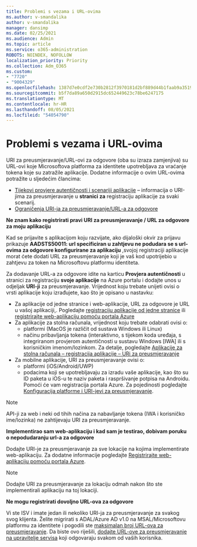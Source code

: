 ```yaml
---
title: Problemi s vezama i URL-ovima
ms.author: v-smandalika
author: v-smandalika
manager: dansimp
ms.date: 02/25/2021
ms.audience: Admin
ms.topic: article
ms.service: o365-administration
ROBOTS: NOINDEX, NOFOLLOW
localization_priority: Priority
ms.collection: Adm_O365
ms.custom:
- "7720"
- "9004329"
ms.openlocfilehash: 1387d7e0cdf2e730b2812f3970181d2bf889d44b1faab9a351911840909defb5
ms.sourcegitcommit: b5f7da89a650d2915dc652449623c78be6247175
ms.translationtype: MT
ms.contentlocale: hr-HR
ms.lasthandoff: 08/05/2021
ms.locfileid: "54054790"
---
```

# <a name="issues-with-links-and-urls"></a>Problemi s vezama i URL-ovima

URI za preusmjeravanje/URL-ovi za odgovore (oba su izraza zamjenjiva) su URL-ovi koje Microsoftova platforma za identitete upotrebljava za vraćanje tokena koje su zatražile aplikacije. Dodatne informacije o ovim URL-ovima potražite u sljedećim člancima:

- [Tijekovi provjere autentičnosti i scenariji aplikacije](https://docs.microsoft.com/azure/active-directory/develop/authentication-flows-app-scenarios) – informacija o URI-jima za preusmjeravanje u **stranici za** registraciju aplikacije za svaki scenarij.
- [Ograničenja URI-ja za preusmjeravanje/URL-a za odgovore ](https://docs.microsoft.com/azure/active-directory/develop/reply-url)

**Ne znam kako registrirati pravi URI za preusmjeravanje / URL za odgovore za moju aplikaciju**

Kad se prijavite s aplikacijom koju razvijate, ako dijaloški okvir za prijavu prikazuje **AADSTS50011: url specificiran u zahtjevu ne podudara se s url-ovima za odgovore konfigurirane za aplikaciju <your app ID>**,svojoj registraciji aplikacije morat ćete dodati URL za preusmjeravanje koji je vaš kod upotrijebio u zahtjevu za token na Microsoftovu platformu identiteta.

Za dodavanje URL-a za odgovore idite na karticu **Provjera autentičnosti** u stranici za registraciju **svoje aplikacije** na Azure portalu i dodajte unos u odjeljak **URI-ji** za preusmjeravanje. Vrijednost koju trebate unijeti ovisi o vrsti aplikacije koju izrađujete, kao što je opisano u nastavku:

- Za aplikacije od jedne stranice i web-aplikacije, URL za odgovore je URL u vašoj aplikaciji,. Pogledajte [registraciju aplikacije od jedne stranice](https://docs.microsoft.com/azure/active-directory/develop/scenario-spa-app-registration#register-a-redirect-uri) ili [registrirajte web-aplikaciju pomoću portala Azure](https://docs.microsoft.com/azure/active-directory/develop/scenario-web-app-sign-user-app-registration?tabs=aspnetcore#register-an-app-using-azure-portal)
- Za aplikacije za stolna računala, vrijednost koju trebate odabrati ovisi o:
    - platformi (MacOS je različit od sustava Windows ili Linux)
    - načinu pribavljanja tokena (interaktivno, s tijekom koda uređaja, s integriranom provjerom autentičnosti u sustavu Windows [IWA] ili s korisničkim imenom/lozinkom.
    Za detalje, pogledajte [Aplikacije za stolna računala – registracija aplikacije – URi za preusmjeravanje](https://docs.microsoft.com/azure/active-directory/develop/scenario-desktop-app-registration#redirect-uris)
- Za mobilne aplikacije, URI za preusmjeravanje ovisi o:
    - platformi (iOS/Android/UWP)
    - podacima koji se upotrebljavaju za izradu vaše aplikacije, kao što su ID paketa u iOS-u te naziv paketa i raspršivanje potpisa na Androidu. Pomoći će vam registracija portala Azure. Za pojedinosti pogledajte [Konfiguracija platforme i URI-jevi za preusmjeravanje](https://docs.microsoft.com/azure/active-directory/develop/scenario-mobile-app-registration#platform-configuration-and-redirect-uris).

> [!NOTE]
> API-ji za web i neki od tihih načina za nabavljanje tokena (IWA i korisničko ime/lozinka) ne zahtijevaju URI za preusmjeravanje.

**Implementirao sam web-aplikaciju i kad sam je testirao, dobivam poruku o nepodudaranju url-a za odgovore**

Dodajte URI-je za preusmjeravanje za sve lokacije na kojima implementirate web-aplikaciju. Za dodatne informacije pogledajte [Registrirajte web-aplikaciju pomoću portala Azure](https://docs.microsoft.com/azure/active-directory/develop/scenario-web-app-sign-user-app-registration).

> [!NOTE]
> Dodajte URI za preusmjeravanje za lokaciju odmah nakon što ste implementirali aplikaciju na toj lokaciji.

**Ne mogu registrirati dovoljno URL-ova za odgovore**

Vi ste ISV i imate jedan ili nekoliko URI-ja za preusmjeravanje za svakog svog klijenta. Želite migrirati s ADAL/Azure AD v1.0 na MSAL/Microsoftovu platformu za identitete i pogodili ste [maksimalan broj URL-ova za preusmjeravanje](https://docs.microsoft.com/azure/active-directory/develop/reply-url#maximum-number-of-redirect-uris). Da biste ovo riješili, [dodajte URL-ove za preusmjeravanje na upravitelje servisa](https://docs.microsoft.com/azure/active-directory/develop/reply-url#add-redirect-uris-to-service-principals) koji odgovaraju svakom od vaših korisnika.
